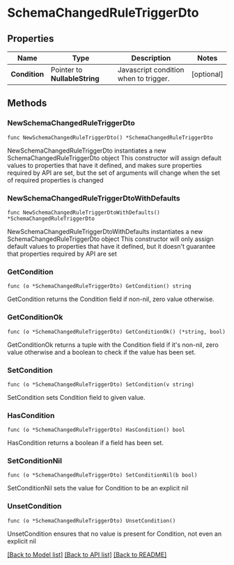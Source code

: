 # SchemaChangedRuleTriggerDto

## Properties

Name | Type | Description | Notes
------------ | ------------- | ------------- | -------------
**Condition** | Pointer to **NullableString** | Javascript condition when to trigger. | [optional] 

## Methods

### NewSchemaChangedRuleTriggerDto

`func NewSchemaChangedRuleTriggerDto() *SchemaChangedRuleTriggerDto`

NewSchemaChangedRuleTriggerDto instantiates a new SchemaChangedRuleTriggerDto object
This constructor will assign default values to properties that have it defined,
and makes sure properties required by API are set, but the set of arguments
will change when the set of required properties is changed

### NewSchemaChangedRuleTriggerDtoWithDefaults

`func NewSchemaChangedRuleTriggerDtoWithDefaults() *SchemaChangedRuleTriggerDto`

NewSchemaChangedRuleTriggerDtoWithDefaults instantiates a new SchemaChangedRuleTriggerDto object
This constructor will only assign default values to properties that have it defined,
but it doesn't guarantee that properties required by API are set

### GetCondition

`func (o *SchemaChangedRuleTriggerDto) GetCondition() string`

GetCondition returns the Condition field if non-nil, zero value otherwise.

### GetConditionOk

`func (o *SchemaChangedRuleTriggerDto) GetConditionOk() (*string, bool)`

GetConditionOk returns a tuple with the Condition field if it's non-nil, zero value otherwise
and a boolean to check if the value has been set.

### SetCondition

`func (o *SchemaChangedRuleTriggerDto) SetCondition(v string)`

SetCondition sets Condition field to given value.

### HasCondition

`func (o *SchemaChangedRuleTriggerDto) HasCondition() bool`

HasCondition returns a boolean if a field has been set.

### SetConditionNil

`func (o *SchemaChangedRuleTriggerDto) SetConditionNil(b bool)`

 SetConditionNil sets the value for Condition to be an explicit nil

### UnsetCondition
`func (o *SchemaChangedRuleTriggerDto) UnsetCondition()`

UnsetCondition ensures that no value is present for Condition, not even an explicit nil

[[Back to Model list]](../README.md#documentation-for-models) [[Back to API list]](../README.md#documentation-for-api-endpoints) [[Back to README]](../README.md)


